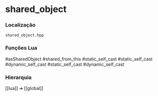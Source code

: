 # shared_object

### Localização
`shared_object.hpp`

### Funções Lua
#asSharedObject
#shared_from_this
#static_self_cast
#static_self_cast
#dynamic_self_cast
#static_self_cast
#dynamic_self_cast

### Hierarquia
[[lua]] ➔ [[global]]
